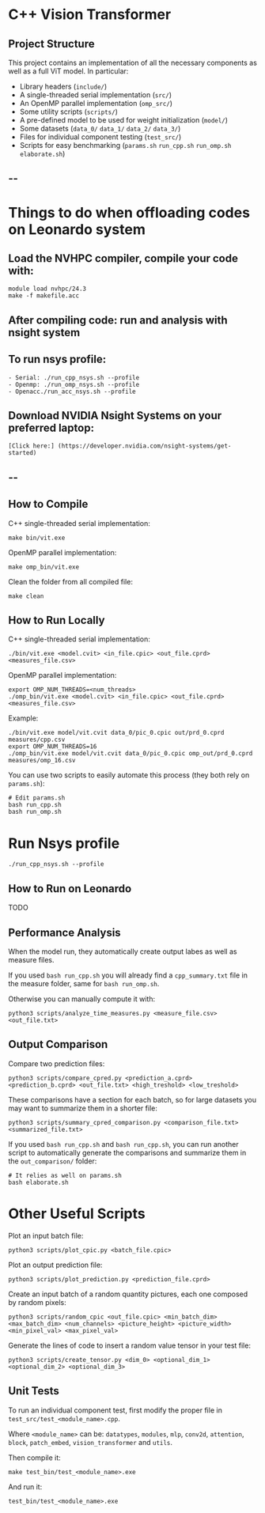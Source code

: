 # C++ Vision Transformer

## Project Structure

This project contains an implementation of all the necessary components as well as a full ViT model. In particular:
- Library headers (`include/`)
- A single-threaded serial implementation (`src/`)
- An OpenMP parallel implementation (`omp_src/`)
- Some utility scripts (`scripts/`)
- A pre-defined model to be used for weight initialization (`model/`)
- Some datasets (`data_0/` `data_1/` `data_2/` `data_3/`)
- Files for individual component testing (`test_src/`)
- Scripts for easy benchmarking (`params.sh` `run_cpp.sh` `run_omp.sh` `elaborate.sh`)

## --
# Things to do when offloading codes on Leonardo system 

## Load the NVHPC compiler, compile your code with: 
```
module load nvhpc/24.3
make -f makefile.acc
```

## After compiling code: run and analysis with nsight system

## To run nsys profile:
```
- Serial: ./run_cpp_nsys.sh --profile 
- Openmp: ./run_omp_nsys.sh --profile
- Openacc./run_acc_nsys.sh --profile
```

## Download NVIDIA Nsight Systems on your preferred laptop:

```
[Click here:] (https://developer.nvidia.com/nsight-systems/get-started)
```

## --


## How to Compile

C++ single-threaded serial implementation:
```
make bin/vit.exe
```

OpenMP parallel implementation:
```
make omp_bin/vit.exe
```

Clean the folder from all compiled file:
```
make clean
```

## How to Run Locally

C++ single-threaded serial implementation:
```
./bin/vit.exe <model.cvit> <in_file.cpic> <out_file.cprd> <measures_file.csv>
```

OpenMP parallel implementation:
```
export OMP_NUM_THREADS=<num_threads>
./omp_bin/vit.exe <model.cvit> <in_file.cpic> <out_file.cprd> <measures_file.csv>
```

Example:
```
./bin/vit.exe model/vit.cvit data_0/pic_0.cpic out/prd_0.cprd measures/cpp.csv
export OMP_NUM_THREADS=16
./omp_bin/vit.exe model/vit.cvit data_0/pic_0.cpic omp_out/prd_0.cprd measures/omp_16.csv
```

You can use two scripts to easily automate this process (they both rely on `params.sh`):
```
# Edit params.sh
bash run_cpp.sh
bash run_omp.sh
```

# Run Nsys profile 
```
./run_cpp_nsys.sh --profile
```


## How to Run on Leonardo

TODO

## Performance Analysis

When the model run, they automatically create output labes as well as measure files.

If you used `bash run_cpp.sh` you will already find a `cpp_summary.txt` file in the measure folder, same for `bash run_omp.sh`.

Otherwise you can manually compute it with:
```
python3 scripts/analyze_time_measures.py <measure_file.csv> <out_file.txt>
```

## Output Comparison

Compare two prediction files:
```
python3 scripts/compare_cpred.py <prediction_a.cprd> <prediction_b.cprd> <out_file.txt> <high_treshold> <low_treshold>
```

These comparisons have a section for each batch, so for large datasets you may want to summarize them in a shorter file:
```
python3 scripts/summary_cpred_comparison.py <comparison_file.txt> <summarized_file.txt>
```

If you used `bash run_cpp.sh` and `bash run_cpp.sh`, you can run another script to automatically generate the comparisons and summarize them
in the `out_comparison/` folder:
```
# It relies as well on params.sh
bash elaborate.sh
```

# Other Useful Scripts

Plot an input batch file:
```
python3 scripts/plot_cpic.py <batch_file.cpic>
```

Plot an output prediction file:
```
python3 scripts/plot_prediction.py <prediction_file.cprd>
```

Create an input batch of a random quantity pictures, each one composed by random pixels:
```
python3 scripts/random_cpic <out_file.cpic> <min_batch_dim> <max_batch_dim> <num_channels> <picture_height> <picture_width> <min_pixel_val> <max_pixel_val>
```

Generate the lines of code to insert a random value tensor in your test file:
```
python3 scripts/create_tensor.py <dim_0> <optional_dim_1> <optional_dim_2> <optional_dim_3>
```

## Unit Tests

To run an individual component test, first modify the proper file in `test_src/test_<module_name>.cpp`.

Where `<module_name>` can be: `datatypes`, `modules`, `mlp`, `conv2d`, `attention`, `block`, `patch_embed`, `vision_transformer` and `utils`.

Then compile it:
```
make test_bin/test_<module_name>.exe
```
And run it:
```
test_bin/test_<module_name>.exe
```
